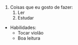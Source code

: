 1. Coisas que eu gosto de fazer:
   1. Ler
   2. Estudar

* Habilidades:
  * Tocar violão
  * Boa leitura
